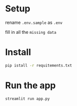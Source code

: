 # Setup
rename `.env.sample` as `.env`


fill in all the `missing data`

# Install
```bash
pip istall -r requitements.txt
```

# Run the app
```bash
streamlit run app.py
```
